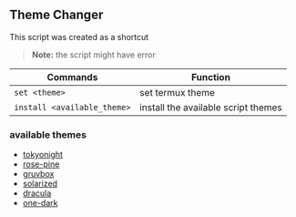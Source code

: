 ## Theme Changer
This script was created as a shortcut
> **Note:** the script might have error

| Commands | Function |
|----------|----------|
| `set <theme>`    | set termux theme                               |
| `install <available_theme>` | install the available script themes |

### available themes 
- [tokyonight](https://github.com/folke/tokyonight.nvim)
- [rose-pine](https://github.com/rose-pine/rose-pine-theme)
- [gruvbox](https://github.com/morhetz/gruvbox)
- [solarized](https://ethanschoonover.com/solarized/)
- [dracula](https://github.com/dracula/)
- [one-dark](https://github.com/joshdick/onedark.vim)
